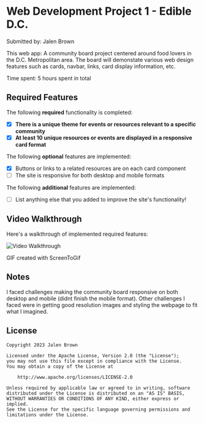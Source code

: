 # Web Development Project 1 - Edible D.C.

Submitted by: Jalen Brown

This web app: A community board project centered around food lovers in the D.C. Metropolitan area. The board will demonstate various web design features such as cards, navbar, links, card display information, etc.

Time spent: 5 hours spent in total

## Required Features

The following **required** functionality is completed:

- [x] **There is a unique theme for events or resources relevant to a specific community**
- [x] **At least 10 unique resources or events are displayed in a responsive card format**

The following **optional** features are implemented:

- [x] Buttons or links to a related resources are on each card component
- [ ] The site is responsive for both desktop and mobile formats

The following **additional** features are implemented:

* [ ] List anything else that you added to improve the site's functionality!

## Video Walkthrough

Here's a walkthrough of implemented required features:

<img src='JalenBrown_Community_Board_Website.gif' title='Video Walkthrough' width='' alt='Video Walkthrough' />

<!-- Replace this with whatever GIF tool you used! -->
GIF created with ScreenToGif

<!-- Recommended tools:
[Kap](https://getkap.co/) for macOS
[ScreenToGif](https://www.screentogif.com/) for Windows
[peek](https://github.com/phw/peek) for Linux. -->

## Notes

I faced challenges making the community board responsive on both desktop and mobile (didnt finish the mobile format). Other challenges I faced were in getting good resolution images and styling the webpage to fit what I imagined.

## License

    Copyright 2023 Jalen Brown

    Licensed under the Apache License, Version 2.0 (the "License");
    you may not use this file except in compliance with the License.
    You may obtain a copy of the License at

        http://www.apache.org/licenses/LICENSE-2.0

    Unless required by applicable law or agreed to in writing, software
    distributed under the License is distributed on an "AS IS" BASIS,
    WITHOUT WARRANTIES OR CONDITIONS OF ANY KIND, either express or implied.
    See the License for the specific language governing permissions and
    limitations under the License.


